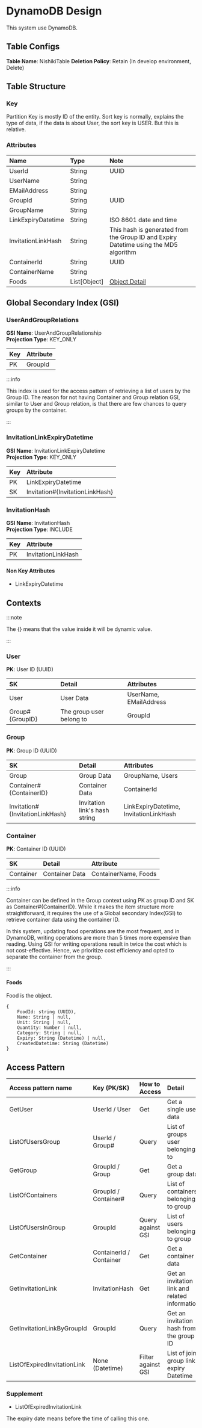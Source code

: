 # DynamoDB Design

This system use DynamoDB.

## Table Configs

**Table Name**: NishikiTable
**Deletion Policy**: Retain (In develop environment, Delete)

## Table Structure

### Key

Partition Key is mostly ID of the entity.
Sort key is normally, explains the type of data, if the data is about User, the sort key is USER. But this is relative.

### Attributes

| Name               | Type         | Note                                                                                 |
|:-------------------|:-------------|:-------------------------------------------------------------------------------------|
| UserId             | String       | UUID                                                                                 |
| UserName           | String       |                                                                                      |
| EMailAddress       | String       |                                                                                      |
| GroupId            | String       | UUID                                                                                 |
| GroupName          | String       |                                                                                      |
| LinkExpiryDatetime | String       | ISO 8601 date and time                                                               | 
| InvitationLinkHash | String       | This hash is generated from the Group ID and Expiry Datetime using the MD5 algorithm |
| ContainerId        | String       | UUID                                                                                 |
| ContainerName      | String       |                                                                                      |
| Foods              | List[Object] | [Object Detail](/database#foods)                                                     | 

## Global Secondary Index (GSI)

### UserAndGroupRelations

**GSI Name**: UserAndGroupRelationship  
**Projection Type**: KEY_ONLY

| Key | Attribute |
|:----|:----------|
| PK  | GroupId   |

:::info

This index is used for the access pattern of retrieving a list of users by the Group ID.
The reason for not having Container and Group relation GSI, similar to User and Group relation, is that there are few chances to query groups by the container.

:::

### InvitationLinkExpiryDatetime

**GSI Name**: InvitationLinkExpiryDatetime  
**Projection Type**: KEY_ONLY

| Key | Attribute                       |
|:----|:--------------------------------|
| PK  | LinkExpiryDatetime              |
| SK  | Invitation#{InvitationLinkHash} |

### InvitationHash

**GSI Name**: InvitationHash  
**Projection Type**: INCLUDE

| Key | Attribute          |
|:----|:-------------------|
| PK  | InvitationLinkHash |

#### Non Key Attributes

* LinkExpiryDatetime

## Contexts

:::note

The {} means that the value inside it will be dynamic value.

:::

### User

**PK**: User ID (UUID)

| SK              | Detail                   | Attributes             |
|:----------------|:-------------------------|:-----------------------|
| User            | User Data                | UserName, EMailAddress |
| Group#{GroupID} | The group user belong to | GroupId                |

### Group

**PK**: Group ID (UUID)

| SK                              | Detail                        | Attributes                               |
|:--------------------------------|:------------------------------|:-----------------------------------------|
| Group                           | Group Data                    | GroupName, Users                         |
| Container#{ContainerID}         | Container Data                | ContainerId                              |
| Invitation#{InvitationLinkHash} | Invitation link's hash string | LinkExpiryDatetime, InvitationLinkHash   |

### Container

**PK**: Container ID (UUID)

| SK        | Detail         | Attribute            |
|:----------|:---------------|:---------------------|
| Container | Container Data | ContainerName, Foods |

:::info

Container can be defined in the Group context using PK as group ID and SK as Container#{ContainerID}.
While it makes the item structure more straightforward, it requires the use of a Global secondary Index(GSI) to retrieve container data using the container ID.

In this system, updating food operations are the most frequent, and in DynamoDB, writing operations are more than 5 times more expensive than reading.
Using GSI for writing operations result in twice the cost which is not cost-effective. Hence, we prioritize cost efficiency and opted to separate the container from the group.

:::

#### Foods

Food is the object.

```object
{
    FoodId: string (UUID),
    Name: String | null,
    Unit: String | null,
    Quantity: Number | null,
    Category: String | null,
    Expiry: String (Datetime) | null,
    CreatedDatetime: String (Datetime)
}
```

## Access Pattern

| Access pattern name          | Key (PK/SK)             | How to Access      | Detail                                         | Context   |
|:-----------------------------|:------------------------|:-------------------|:-----------------------------------------------|:----------|
| GetUser                      | UserId / User           | Get                | Get a single user data                         | User      |
| ListOfUsersGroup             | UserId / Group#         | Query              | List of groups user belonging to               | User      |
| GetGroup                     | GroupId / Group         | Get                | Get a group data                               | Group     |
| ListOfContainers             | GroupId / Container#    | Query              | List of containers belonging to group          | Group     |
| ListOfUsersInGroup           | GroupId                 | Query against GSI  | List of users belonging to group               | Group     |
| GetContainer                 | ContainerId / Container | Get                | Get a container data                           | Container |
| GetInvitationLink            | InvitationHash          | Get                | Get an invitation link and related information | Group     |
| GetInvitationLinkByGroupId   | GroupId                 | Query              | Get an invitation hash from the group ID       | Group     |
| ListOfExpiredInvitationLink  | None (Datetime)         | Filter against GSI | List of join group link expiry Datetime        | Group     |

### Supplement

* ListOfExpiredInvitationLink

The expiry date means before the time of calling this one.
